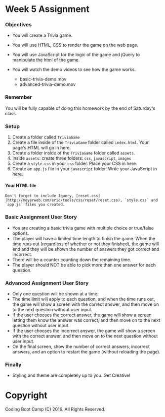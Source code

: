# Week 5 Assignment

### Objectives
* You will create a Trivia game.

* You will use HTML, CSS to render the game on the web page.

* You will use JavaScript for the logic of the game and jQuery to manipulate the html of the game.

* You will watch the demo videos to see how the game works.
    * basic-trivia-demo.mov
    * advanced-trivia-demo.mov

### Remember

You will be fully capable of doing this homework by the end of Saturday's class.


### Setup
  1. Create a folder called `TriviaGame`
  2. Create a file inside of the `TriviaGame` folder called `index.html`. Your page's HTML will go in here.
  2. Create a folder inside of the `TriviaGame` folder called `assets`.
  2. Inside `assets`: create three folders: `css`, `javascript`, `images`
  3. Create a `style.css` in your `css` folder. Place your CSS in here.
  4. Create an `app.js` file in your `javascript` folder. Write your JavaScript in here.

  #### Your HTML file
    Don't forget to include Jquery, [reset.css](http://meyerweb.com/eric/tools/css/reset/reset.css), `style.css` and `app.js` files you created.

### Basic Assignment User Story
  * You are creating a basic trivia game with multiple choice or true/false options.
  * The player will have a limited time length to finish the game. When the time runs out (regardless of whether or not they finished), the game will end and they will be shown the number of answers they got correct and incorrect.
  * There will be a counter counting down the remaining time.
  * The player should NOT be able to pick more than one answer for each question.

### Advanced Assignment User Story
  * Only one question will be shown at a time.
  * The time limit will apply to each question, and when the time runs out, the game will show a screen with the correct answer, and then move on to the next question without user input.
  * If the user chooses the correct answer, the game will show a screen letting them know the answer was correct, and then move on to the next question without user input.
  * If the user chooses the incorrect answer, the game will show a screen with the correct answer, and then move on to the next question without user input.
  * On the final screen, show the number of correct answers, incorrect answers, and an option to restart the game (without reloading the page).


### Finally
  * Styling and theme are completely up to you. Get Creative!

# Copyright
Coding Boot Camp (C) 2016. All Rights Reserved.